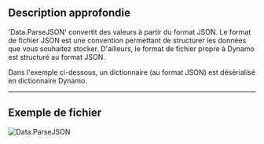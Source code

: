 ## Description approfondie
'Data.ParseJSON' convertit des valeurs à partir du format JSON. Le format de fichier JSON est une convention permettant de structurer les données que vous souhaitez stocker. D'ailleurs, le format de fichier propre à Dynamo est structuré au format JSON.

Dans l'exemple ci-dessous, un dictionnaire (au format JSON) est désérialisé en dictionnaire Dynamo.
___
## Exemple de fichier

![Data.ParseJSON](./DSCore.Data.ParseJSON_img.jpg)
